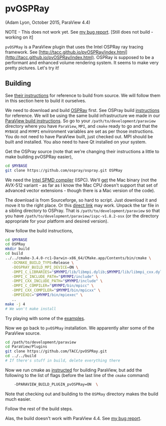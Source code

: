 # pvOSPRay

(Adam Lyon, October 2015, ParaView 4.4)

NOTE - This does not work yet. See [my bug report](https://github.com/TACC/pvOSPRay/issues/24). [Still does not build - working on it]

`pvOSPRay` is a ParaView plugin that uses the Intel OSPRay ray tracing framework. See [http://tacc.github.io/pvOSPRay/index.html](http://tacc.github.io/pvOSPRay/index.html). OSPRay is supposed to be a performant and enhanced volume rendering system. It seems to make very pretty pictures. Let's try it!

## Building

See [their instructions](http://tacc.github.io/pvOSPRay/getting_pvospray.html#source) for reference to build from source. We will follow them in this section here to build it ourselves. 

We need to download and build [OSPRay](https://ospray.github.io/) first. See OSPray build [instructions](http://ospray.github.io/getting_ospray.html) for reference. We will be using the same build infrastructure we made in our [ParaView build instructions](build.md). So go to your `/path/to/development/paraview` directory where you have `ParaView`, `MPI`, and `cmake` ready to go and that the `MYBASE` and `MYMPI` environment variables are set as per those instructions. You do not need to have ParaView built, just checked out. MPI should be built and installed. You also need to have Qt installed on your system. 

Get the OSPray source (note that we're changing their instructions a little to make building pvOSPRay easier),

```bash
cd $MYBASE
git clone https://github.com/ospray/ospray.git OSPRay
```

We need the [Intel SPMD compiler](http://ispc.github.io/) (ISPC). We'll [get](http://ispc.github.io/downloads.html) the Mac binary (not the AVX-512 variant - as far as I know the Mac CPU doesn't support that set of advanced vector extensions - though there is a Mac version of the code). 

The download is from Sourceforge, so hard to script. Just download it and move it to the right place. Or this [direct link](http://downloads.sourceforge.net/project/ispcmirror/v1.8.2/ispc-v1.8.2-osx.tar.gz?r=http%3A%2F%2Fispc.github.io%2Fdownloads.html&ts=1445008175&use_mirror=iweb) may work. Unpack the tar file in a sibling directory to OSPray. That is `/path/to/development/paraview` so that you have `/path/to/development/paraview/ispc-v1.8.2-osx` (or the directory appropriate for your platform and desired version). 

Now follow the build instructions,

```bash
cd $MYBASE
cd OSPRay
mkdir build
cd build
../../cmake-3.4.0-rc1-Darwin-x86_64/CMake.app/Contents/bin/cmake \
   -DCMAKE_BUILD_TYPE=Release \
   -DOSPRAY_BUILD_MPI_DEVICE=ON \
   -DMPI_C_LIBRARIES="$MYMPI/lib/libmpi.dylib;$MYMPI/lib/libmpi_cxx.dylib" \
   -DMPI_C_INCLUDE_PATH="$MYMPI/include" \
   -DMPI_CXX_INCLUDE_PATH="$MYMPI/include" \
   -DMPI_C_COMPILER="$MYMPI/bin/mpicc" \
   -DMPI_CXX_COMPILER="$MYMPI/bin/mpicxx" \
   -DMPIEXEC="$MYMPI/bin/mpiexec" \
   ..
make -j 4
# We won't make install
```

Try playing with some of the [examples](http://ospray.github.io/demos.html). 

Now we go back to `pvOSPRay` installation.  We apparently alter some of the ParaView source.

```bash
cd /path/to/development/paraview
cd ParaView/Plugins
git clone https://github.com/TACC/pvOSPRay.git
cd ../../build
# If there's stuff in build, delete everything there
```

Now we run cmake as [instructed](build.md) for building ParaView, but add the following to the list of flags (before the last line of the `cmake` command) 

```bash
    -DPARAVIEW_BUILD_PLUGIN_pvOSPRay=ON  \
```

Note that checking out and building to the `OSPRay` directory makes the build much easier. 

Follow the rest of the build steps. 

Alas, the build doesn't work with ParaView 4.4. See [my bug report](https://github.com/TACC/pvOSPRay/issues/24). 